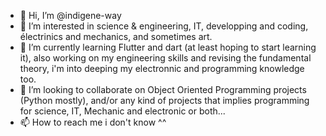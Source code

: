 - 👋 Hi, I’m @indigene-way
- 👀 I’m interested in science & engineering, IT, developping and coding, électrinics and mechanics, and sometimes art.
- 🌱 I’m currently learning Flutter and dart (at least hoping to start learning it), also working on my engineering skills and revising the fundamental theory, i'm
into deeping my electronnic and programming knowledge too. 
- 💞️ I’m looking to collaborate on Object Oriented Programming projects (Python mostly), and/or any kind of projects that implies programming for science, IT,
Mechanic and electronic or both...
- 📫 How to reach me i don't know ^^

<!---
indigene-way/indigene-way is a ✨ special ✨ repository because its `README.md` (this file) appears on your GitHub profile.
You can click the Preview link to take a look at your changes.
--->
